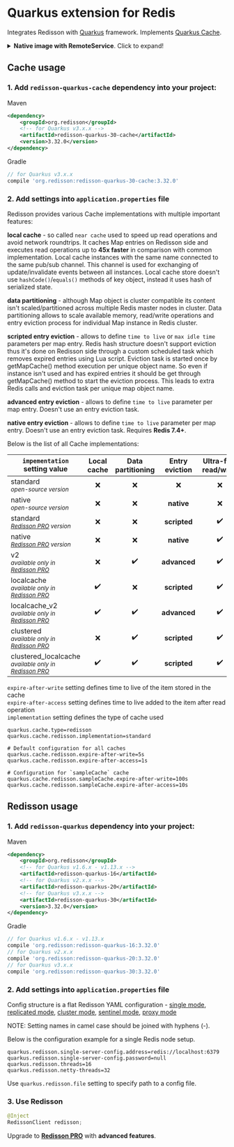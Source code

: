 # Quarkus extension for Redis

Integrates Redisson with [Quarkus](https://quarkus.io/) framework. Implements [Quarkus Cache](https://quarkus.io/guides/cache).

<details>
    <summary><b>Native image with RemoteService</b>. Click to expand!</summary>
<br/>
To use RemoteService in native image add <b>dynamic-proxy.json</b> and <b>reflection-config.json</b> files in `quarkus.native.additional-build-args` setting.

```
-H:DynamicProxyConfigurationResources=dynamic-proxy.json,-H:ReflectionConfigurationFiles=reflection-config.json
```

dynamic-proxy.json:
```
[
    ["<Remote Service interface name>"]
]
```

reflection-config.json:
```
[
   {
     "name":"<Remote Service interface name>",
     "allDeclaredMethods":true
   }
]
``` 
</details>

## Cache usage

### 1. Add `redisson-quarkus-cache` dependency into your project:  

Maven  

```xml  
<dependency>
    <groupId>org.redisson</groupId>
    <!-- for Quarkus v3.x.x -->
    <artifactId>redisson-quarkus-30-cache</artifactId>
    <version>3.32.0</version>
</dependency>
```

Gradle

```groovy
// for Quarkus v3.x.x
compile 'org.redisson:redisson-quarkus-30-cache:3.32.0'
```

### 2. Add settings into `application.properties` file

Redisson provides various Cache implementations with multiple important features:  

**local cache** - so called `near cache` used to speed up read operations and avoid network roundtrips. It caches Map entries on Redisson side and executes read operations up to **45x faster** in comparison with common implementation. Local cache instances with the same name connected to the same pub/sub channel. This channel is used for exchanging of update/invalidate events between all instances. Local cache store doesn't use `hashCode()`/`equals()` methods of key object, instead it uses hash of serialized state.

**data partitioning** - although Map object is cluster compatible its content isn't scaled/partitioned across multiple Redis master nodes in cluster. Data partitioning allows to scale available memory, read/write operations and entry eviction process for individual Map instance in Redis cluster.  

**scripted entry eviction** - allows to define `time to live` or `max idle time` parameters per map entry. Redis hash structure doesn't support eviction thus it's done on Redisson side through a custom scheduled task which removes expired entries using Lua script. Eviction task is started once by getMapCache() method execution per unique object name. So even if instance isn't used and has expired entries it should be get through getMapCache() method to start the eviction process. This leads to extra Redis calls and eviction task per unique map object name.

**advanced entry eviction** - allows to define `time to live` parameter per map entry. Doesn't use an entry eviction task.

**native entry eviction** - allows to define `time to live` parameter per map entry. Doesn't use an entry eviction task. Requires **Redis 7.4+**.

Below is the list of all Cache implementations:  

|`impementation`<br/>setting value | Local<br/>cache | Data<br/>partitioning | Entry<br/>eviction | Ultra-fast<br/>read/write |
| ------------- | :-----------: | :-----------:| :----------:| :---------:|
|standard<br/><sub><i>open-source version</i></sub> | ❌ | ❌ | ❌ | ❌ |
|native<br/><sub><i>open-source version</i></sub> | ❌ | ❌ | **native**| ❌ |
|standard<br/><sub><i>[Redisson PRO](https://redisson.pro) version</i></sub> | ❌ | ❌ | **scripted** | ✔️ |
|native<br/><sub><i>[Redisson PRO](https://redisson.pro) version</i></sub> | ❌ | ❌ | **native**| ✔️ |
|v2<br/><sub><i>available only in [Redisson PRO](https://redisson.pro)</i></sub> | ❌ | ✔️ | **advanced** | ✔️ |
|localcache<br/><sub><i>available only in [Redisson PRO](https://redisson.pro)</i></sub> | ✔️ | ❌ | **scripted** | ✔️ |
|localcache_v2<br/><sub><i>available only in [Redisson PRO](https://redisson.pro)</i></sub> | ✔️ | ✔️ | **advanced** | ✔️ |
|clustered<br/><sub><i>available only in [Redisson PRO](https://redisson.pro)</i></sub> | ❌ | ✔️ | **scripted** | ✔️ |
|clustered_localcache<br/><sub><i>available only in [Redisson PRO](https://redisson.pro)</i></sub> | ✔️ | ✔️ | **scripted** | ✔️ |

`expire-after-write` setting defines time to live of the item stored in the cache  
`expire-after-access` setting defines time to live added to the item after read operation  
`implementation` setting defines the type of cache used

```
quarkus.cache.type=redisson
quarkus.cache.redisson.implementation=standard

# Default configuration for all caches
quarkus.cache.redisson.expire-after-write=5s
quarkus.cache.redisson.expire-after-access=1s

# Configuration for `sampleCache` cache
quarkus.cache.redisson.sampleCache.expire-after-write=100s
quarkus.cache.redisson.sampleCache.expire-after-access=10s
```

## Redisson usage  

### 1. Add `redisson-quarkus` dependency into your project:  

Maven  

```xml  
<dependency>
    <groupId>org.redisson</groupId>
    <!-- for Quarkus v1.6.x - v1.13.x -->
    <artifactId>redisson-quarkus-16</artifactId>
    <!-- for Quarkus v2.x.x -->
    <artifactId>redisson-quarkus-20</artifactId>
    <!-- for Quarkus v3.x.x -->
    <artifactId>redisson-quarkus-30</artifactId>
    <version>3.32.0</version>
</dependency>
```

Gradle

```groovy
// for Quarkus v1.6.x - v1.13.x
compile 'org.redisson:redisson-quarkus-16:3.32.0'
// for Quarkus v2.x.x
compile 'org.redisson:redisson-quarkus-20:3.32.0'
// for Quarkus v3.x.x
compile 'org.redisson:redisson-quarkus-30:3.32.0'
```

### 2. Add settings into `application.properties` file
  
Config structure is a flat Redisson YAML configuration - 
[single mode](https://github.com/redisson/redisson/wiki/2.-Configuration#262-single-instance-yaml-config-format),
[replicated mode](https://github.com/redisson/redisson/wiki/2.-Configuration#252-replicated-yaml-config-format),
[cluster mode](https://github.com/redisson/redisson/wiki/2.-Configuration#242-cluster-yaml-config-format),
[sentinel mode](https://github.com/redisson/redisson/wiki/2.-Configuration#272-sentinel-yaml-config-format),
[proxy mode](https://github.com/redisson/redisson/wiki/2.-Configuration#292-proxy-mode-yaml-config-format)

NOTE: Setting names in camel case should be joined with hyphens (-).

Below is the configuration example for a single Redis node setup.
```
quarkus.redisson.single-server-config.address=redis://localhost:6379
quarkus.redisson.single-server-config.password=null
quarkus.redisson.threads=16
quarkus.redisson.netty-threads=32
```

Use `quarkus.redisson.file` setting to specify path to a config file.    
    
### 3. Use Redisson

```java
@Inject
RedissonClient redisson;
```

Upgrade to __[Redisson PRO](https://redisson.pro)__ with **advanced features**.
